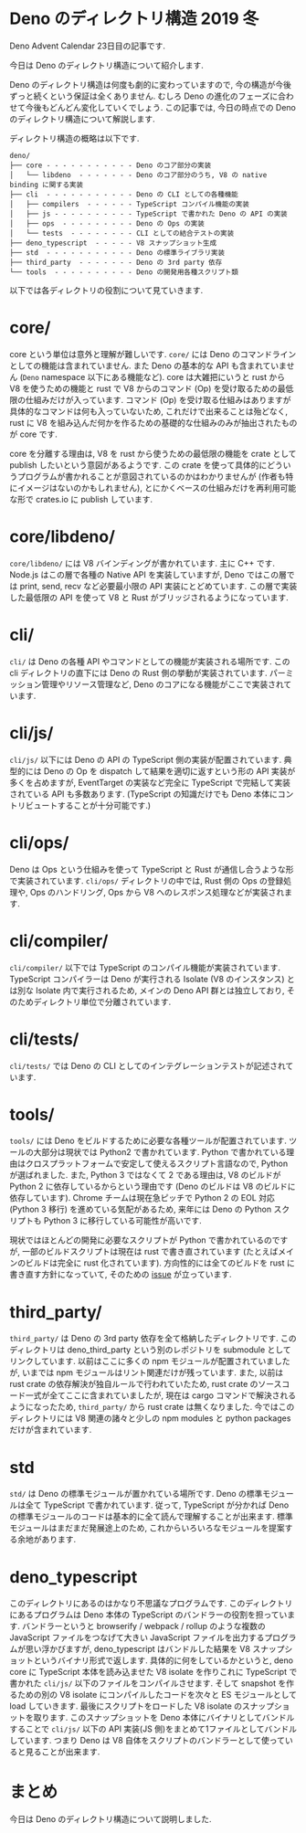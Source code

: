 # Deno のディレクトリ構造 2019 冬

<!--
想定読者:
- Deno のコードを1回はどこかしら読んだ人
- 1回は読んだけどその後離れてしまい, 最新は追っていない人
- 今はコントリビュートする気はないけど, とりあえず雰囲気は押さえておきたい人
-->

Deno Advent Calendar 23日目の記事です.

今日は Deno のディレクトリ構造について紹介します.

Deno のディレクトリ構造は何度も劇的に変わっていますので, 今の構造が今後ずっと続くという保証は全くありません. むしろ Deno の進化のフェーズに合わせて今後もどんどん変化していくでしょう. この記事では, 今日の時点での Deno のディレクトリ構造について解説します.

ディレクトリ構造の概略は以下です.

```
deno/
├── core - - - - - - - - - - - Deno のコア部分の実装
│   └── libdeno  - - - - - - - Deno のコア部分のうち, V8 の native binding に関する実装
├── cli  - - - - - - - - - - - Deno の CLI としての各種機能
│   ├── compilers  - - - - - - TypeScript コンパイル機能の実装
│   ├── js - - - - - - - - - - TypeScript で書かれた Deno の API の実装
│   ├── ops  - - - - - - - - - Deno の Ops の実装
│   └── tests  - - - - - - - - CLI としての結合テストの実装
├── deno_typescript  - - - - - V8 スナップショット生成
├── std  - - - - - - - - - - - Deno の標準ライブラリ実装
├── third_party  - - - - - - - Deno の 3rd party 依存
└── tools  - - - - - - - - - - Deno の開発用各種スクリプト類
```

以下では各ディレクトリの役割について見ていきます.

# core/

core という単位は意外と理解が難しいです. `core/` には Deno のコマンドラインとしての機能は含まれていません. また Deno の基本的な API も含まれていません (`Deno` namespace 以下にある機能など). core は大雑把にいうと rust から V8 を使うための機能と rust で V8 からのコマンド (Op) を受け取るための最低限の仕組みだけが入っています. コマンド (Op) を受け取る仕組みはありますが具体的なコマンドは何も入っていないため, これだけで出来ることは殆どなく, rust に V8 を組み込んだ何かを作るための基礎的な仕組みのみが抽出されたものが core です.

core を分離する理由は, V8 を rust から使うための最低限の機能を crate として publish したいという意図があるようです. この crate を使って具体的にどういうプログラムが書かれることが意図されているのかはわかりませんが (作者も特にイメージはないのかもしれません), とにかくベースの仕組みだけを再利用可能な形で crates.io に publish しています.

<!--
なぜ core という単位を作るのかはあまり具体的な説明がされたことは無いように思いますが, core はそれ単独で rust の crate として publish されています. つまり core の rust crate を利用して, Deno とは全く違った API 体系をもった rust で書かれた V8 ベースの全く違う処理系を作ることが出来るような形になっています. もしかしたら mongodb のような shell として JS エンジンを持った DB など, Deno とは違った Deno core crate の利用方法が意図されているのかもしれません.
-->

# core/libdeno/

`core/libdeno/` には V8 バインディングが書かれています. 主に C++ です. Node.js はこの層で各種の Native API を実装していますが, Deno ではこの層では print, send, recv など必要最小限の API 実装にとどめています. この層で実装した最低限の API を使って V8 と Rust がブリッジされるようになっています.

# cli/

`cli/` は Deno の各種 API やコマンドとしての機能が実装される場所です. この cli ディレクトリの直下には Deno の Rust 側の挙動が実装されています. パーミッション管理やリソース管理など, Deno のコアになる機能がここで実装されています.

# cli/js/

`cli/js/` 以下には Deno の API の TypeScript 側の実装が配置されています. 典型的には Deno の Op を dispatch して結果を適切に返すという形の API 実装が多くを占めますが, EventTarget の実装など完全に TypeScript で完結して実装されている API も多数あります. (TypeScript の知識だけでも Deno 本体にコントリビュートすることが十分可能です.)

# cli/ops/

Deno は Ops という仕組みを使って TypeScript と Rust が通信し合うような形で実装されています. `cli/ops/` ディレクトリの中では, Rust 側の Ops の登録処理や, Ops のハンドリング, Ops から V8 へのレスポンス処理などが実装されます.

# cli/compiler/

`cli/compiler/` 以下では TypeScript のコンパイル機能が実装されています. TypeScript コンパイラーは Deno が実行される Isolate (V8 のインスタンス) とは別な Isolate 内で実行されるため, メインの Deno API 群とは独立しており, そのためディレクトリ単位で分離されています.

# cli/tests/

`cli/tests/` では Deno の CLI としてのインテグレーションテストが記述されています.

# tools/

`tools/` には Deno をビルドするために必要な各種ツールが配置されています. ツールの大部分は現状では Python2 で書かれています. Python で書かれている理由はクロスプラットフォームで安定して使えるスクリプト言語なので, Python が選ばれました. また, Python 3 ではなくて 2 である理由は, V8 のビルドが Python 2 に依存しているからという理由です (Deno のビルドは V8 のビルドに依存しています). Chrome チームは現在急ピッチで Python 2 の EOL 対応 (Python 3 移行) を進めている気配があるため, 来年には Deno の Python スクリプトも Python 3 に移行している可能性が高いです.

現状ではほとんどの開発に必要なスクリプトが Python で書かれているのですが, 一部のビルドスクリプトは現在は rust で書き直されています (たとえばメインのビルドは完全に rust 化されています). 方向性的には全てのビルドを rust に書き直す方針になっていて, そのための [issue](https://github.com/denoland/deno/issues/2988) が立っています.

# third_party/

`third_party/` は Deno の 3rd party 依存を全て格納したディレクトリです. このディレクトリは deno_third_party という別のレポジトリを submodule としてリンクしています. 以前はここに多くの npm モジュールが配置されていましたが, いまでは npm モジュールはリント関連だけが残っています. また, 以前は rust crate の依存解決が独自ルールで行われていたため, rust crate のソースコード一式が全てここに含まれていましたが, 現在は cargo コマンドで解決されるようになったため, `third_party/` から rust crate は無くなりました. 今ではこのディレクトリには V8 関連の諸々と少しの npm modules と python packages だけが含まれています.

# std

`std/` は Deno の標準モジュールが置かれている場所です. Deno の標準モジュールは全て TypeScript で書かれています. 従って, TypeScript が分かれば Deno の標準モジュールのコードは基本的に全て読んで理解することが出来ます. 標準モジュールはまだまだ発展途上のため, これからいろいろなモジュールを提案する余地があります.

# deno_typescript

このディレクトリにあるのはかなり不思議なプログラムです. このディレクトリにあるプログラムは Deno 本体の TypeScript のバンドラーの役割を担っています. バンドラーというと browserify / webpack / rollup のような複数の JavaScript ファイルをつなげて大きい JavaScript ファイルを出力するプログラムが思い浮かびますが, deno_typescript はバンドルした結果を V8 スナップショットというバイナリ形式で返します. 具体的に何をしているかというと, deno core に TypeScript 本体を読み込ませた V8 isolate を作りこれに TypeScript で書かれた `cli/js/` 以下のファイルをコンパイルさせます. そして snapshot を作るための別の V8 isolate にコンパイルしたコードを次々と ES モジュールとして load していきます. 最後にスクリプトをロードした V8 isolate のスナップショットを取ります. このスナップショットを Deno 本体にバイナリとしてバンドルすることで `cli/js/` 以下の API 実装(JS 側)をまとめて1ファイルとしてバンドルしています. つまり Deno は V8 自体をスクリプトのバンドラーとして使っていると見ることが出来ます.

# まとめ

今日は Deno のディレクトリ構造について説明しました.
